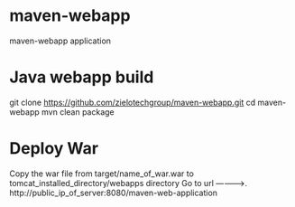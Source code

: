 # maven-webapp
maven-webapp application



# Java webapp build
git clone https://github.com/zielotechgroup/maven-webapp.git
cd maven-webapp
mvn clean package



# Deploy War
Copy the war file from target/name_of_war.war  to tomcat_installed_directory/webapps directory
Go to url ————>.    http://public_ip_of_server:8080/maven-web-application
